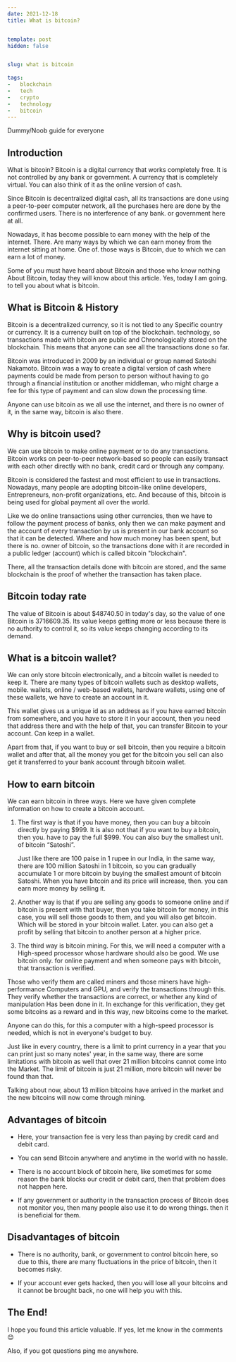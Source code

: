 ```yaml
---
date: 2021-12-18
title: What is bitcoin?


template: post
hidden: false


slug: what is bitcoin
  
tags:
-   blockchain
-   tech
-   crypto
-   technology
-   bitcoin
---
```

<!-- more -->

Dummy/Noob guide for everyone
<!-- more -->

## Introduction

What is bitcoin? Bitcoin is a digital currency that works completely free.
It is not controlled by any bank or government. A currency that is completely virtual. You can also think of it as the online version of cash.

Since Bitcoin is decentralized digital cash, all its transactions are done using a peer-to-peer computer network, all the purchases here are done by the confirmed users. There is no interference of any bank.
or government here at all.

Nowadays, it has become possible to earn money with the help of the internet. There.
Are many ways by which we can earn money from the internet sitting at home. One of.
those ways is Bitcoin, due to which we can earn a lot of money.

Some of you must have heard about Bitcoin and those who know nothing
About Bitcoin, today they will know about this article. Yes, today I am going.
to tell you about what is bitcoin.

## **What is Bitcoin & History**

Bitcoin is a decentralized currency, so it is not tied to any
Specific country or currency. It is a currency built on top of the blockchain.
technology, so transactions made with bitcoin are public and
Chronologically stored on the blockchain. This means that anyone can see all the
transactions done so far.

Bitcoin was introduced in 2009 by an individual or group named Satoshi Nakamoto.
Bitcoin was a way to create a digital version of cash where payments
could be made from person to person without having to go through a financial
institution or another middleman, who might charge a fee for this type of
payment and can slow down the processing time.

Anyone can use bitcoin as we all use the internet, and there is no owner of it,
in the same way, bitcoin is also there.

## **Why is bitcoin used?**

We can use bitcoin to make online payment or to do any transactions.
Bitcoin works on peer-to-peer network-based so people can easily
transact with each other directly with no bank, credit card or through any
company.

Bitcoin is considered the fastest and most efficient to use in transactions.
Nowadays, many people are adopting bitcoin-like online developers,
Entrepreneurs, non-profit organizations, etc. And because of this, bitcoin is
being used for global payment all over the world.

Like we do online transactions using other currencies, then we have to follow
the payment process of banks, only then we can make payment and the
account of every transaction by us is present in our bank account so that
it can be detected. Where and how much money has been spent, but there is no.
owner of bitcoin, so the transactions done with it are recorded in a public
ledger (account) which is called bitcoin "blockchain".

There, all the transaction details done with bitcoin are stored, and the same
blockchain is the proof of whether the transaction has taken place.

## **Bitcoin today rate**

The value of Bitcoin is about \$48740.50 in today's day, so the
value of one Bitcoin is 3716609.35. Its value keeps getting more or less because
there is no authority to control it, so its value keeps changing according to
its demand.

## **What is a bitcoin wallet?**

We can only store bitcoin electronically, and a bitcoin wallet is needed to keep
it. There are many types of bitcoin wallets such as desktop wallets, mobile.
wallets, online / web-based wallets, hardware wallets, using one of these
wallets, we have to create an account in it.

This wallet gives us a unique id as an address as if you have
earned bitcoin from somewhere, and you have to store it in your account, then
you need that address there and with the help of that, you can transfer
Bitcoin to your account. Can keep in a wallet.

Apart from that, if you want to buy or sell bitcoin, then you require a bitcoin
wallet and after that, all the money you get for the bitcoin you
sell can also get it transferred to your bank account through bitcoin wallet.

## **How to earn bitcoin**

We can earn bitcoin in three ways. Here we have given complete information on
how to create a bitcoin account.

1.  The first way is that if you have money, then you can buy a bitcoin directly
    by paying \$999. It is also not that if you want to buy a bitcoin, then you.
    have to pay the full \$999. You can also buy the smallest unit.
    of bitcoin “Satoshi”.

    Just like there are 100 paise in 1 rupee in our India, in the same way,
    there are 100 million Satoshi in 1 bitcoin, so you can
    gradually accumulate 1 or more bitcoin by buying the smallest amount of
    bitcoin Satoshi. When you have bitcoin and its price will increase, then.
    you can earn more money by selling it.

2.  Another way is that if you are selling any goods to someone online and if
    bitcoin is present with that buyer, then you take bitcoin for
    money, in this case, you will sell those goods to them, and you will also
    get bitcoin. Which will be stored in your bitcoin wallet. Later.
    you can also get a profit by selling that bitcoin to another person at a
    higher price.

3.  The third way is bitcoin mining. For this, we will need a computer with a
    High-speed processor whose hardware should also be good. We use bitcoin only.
    for online payment and when someone pays with bitcoin, that transaction is
    verified.

Those who verify them are called miners and those miners have high-performance
Computers and GPU, and verify the transactions through this. They verify
whether the transactions are correct, or whether any kind of manipulation
Has been done in it. In exchange for this verification, they get some bitcoins
as a reward and in this way, new bitcoins come to the market.

Anyone can do this, for this a computer with a high-speed processor is needed,
which is not in everyone's budget to buy.

Just like in every country, there is a limit to print currency in a year that you
can print just so many notes' year, in the same way, there are some limitations
with bitcoin as well that over 21 million bitcoins cannot come into the
Market. The limit of bitcoin is just 21 million, more bitcoin will
never be found than that.

Talking about now, about 13 million bitcoins have arrived in the market and the
new bitcoins will now come through mining.

## **Advantages of bitcoin**

-   Here, your transaction fee is very less than paying by credit card and debit
    card.

-   You can send Bitcoin anywhere and anytime in the world with no hassle.

-   There is no account block of bitcoin here, like sometimes for some reason
    the bank blocks our credit or debit card, then that problem does not happen
    here.

-   If any government or authority in the transaction process of Bitcoin does
    not monitor you, then many people also use it to do wrong things.
    then it is beneficial for them.

## **Disadvantages of bitcoin**

-   There is no authority, bank, or government to control bitcoin here, so due
    to this, there are many fluctuations in the price of bitcoin, then it
    becomes risky.

-   If your account ever gets hacked, then you will lose all your bitcoins and it
    cannot be brought back, no one will help you with this.

## The End!

I hope you found this article valuable. If yes, let me know in the comments 😊

Also, if you got questions ping me anywhere.
